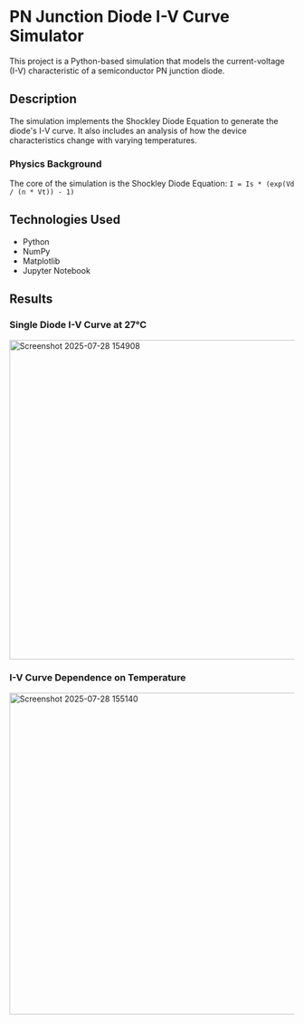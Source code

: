 
# PN Junction Diode I-V Curve Simulator

This project is a Python-based simulation that models the current-voltage (I-V) characteristic of a semiconductor PN junction diode.

## Description

The simulation implements the Shockley Diode Equation to generate the diode's I-V curve. It also includes an analysis of how the device characteristics change with varying temperatures.

### Physics Background

The core of the simulation is the Shockley Diode Equation:
`I = Is * (exp(Vd / (n * Vt)) - 1)`

## Technologies Used
- Python
- NumPy
- Matplotlib
- Jupyter Notebook

## Results

### Single Diode I-V Curve at 27°C
<img width="736" height="564" alt="Screenshot 2025-07-28 154908" src="https://github.com/user-attachments/assets/74886db7-9d37-4594-b1bb-56dc5d9f5c8c" />


### I-V Curve Dependence on Temperature
<img width="783" height="568" alt="Screenshot 2025-07-28 155140" src="https://github.com/user-attachments/assets/842ff793-582a-4b25-b413-81c1e91191ea" />

